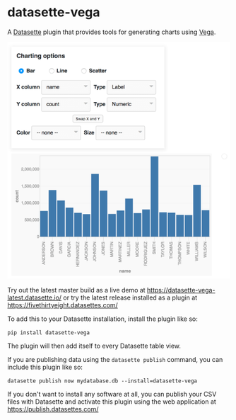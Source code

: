 # datasette-vega

A [Datasette](https://github.com/simonw/datasette) plugin that provides tools
for generating charts using [Vega](https://vega.github.io/).

![Datasette Vega interface](datasette-vega.png)

Try out the latest master build as a live demo at https://datasette-vega-latest.datasette.io/ or try the latest release installed as a plugin at https://fivethirtyeight.datasettes.com/

To add this to your Datasette installation, install the plugin like so:

    pip install datasette-vega

The plugin will then add itself to every Datasette table view.

If you are publishing data using the `datasette publish` command, you can
include this plugin like so:

    datasette publish now mydatabase.db --install=datasette-vega

If you don't want to install any software at all, you can publish your CSV files with Datasette and activate this plugin using the web application at https://publish.datasettes.com/
